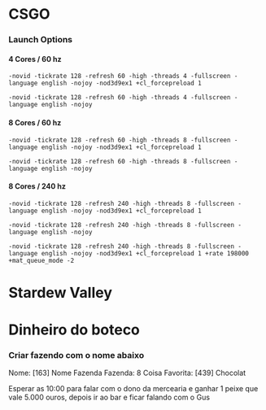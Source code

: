 # CSGO

### Launch Options

#### 4 Cores / 60 hz

`-novid -tickrate 128 -refresh 60 -high -threads 4 -fullscreen -language english -nojoy -nod3d9ex1 +cl_forcepreload 1`

`-novid -tickrate 128 -refresh 60 -high -threads 4 -fullscreen -language english -nojoy`

#### 8 Cores / 60 hz

`-novid -tickrate 128 -refresh 60 -high -threads 8 -fullscreen -language english -nojoy -nod3d9ex1 +cl_forcepreload 1`

`-novid -tickrate 128 -refresh 60 -high -threads 8 -fullscreen -language english -nojoy`

#### 8 Cores / 240 hz

`-novid -tickrate 128 -refresh 240 -high -threads 8 -fullscreen -language english -nojoy -nod3d9ex1 +cl_forcepreload 1`

`-novid -tickrate 128 -refresh 240 -high -threads 8 -fullscreen -language english -nojoy`

`-novid -tickrate 128 -refresh 240 -high -threads 8 -fullscreen -language english -nojoy -nod3d9ex1 +cl_forcepreload 1 +rate 198000 +mat_queue_mode -2`



# Stardew Valley

# Dinheiro do boteco

### Criar fazendo com o nome abaixo

Nome: [163] Nome Fazenda
Fazenda: 8
Coisa Favorita: [439] Chocolat

Esperar as 10:00 para falar com o dono da mercearia e ganhar 1 peixe que vale 5.000 ouros, depois ir ao bar e ficar falando com o Gus
